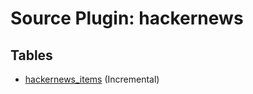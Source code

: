 # Source Plugin: hackernews

## Tables

- [hackernews_items](../../../../../website/tables/hackernews/hackernews_items.md) (Incremental)